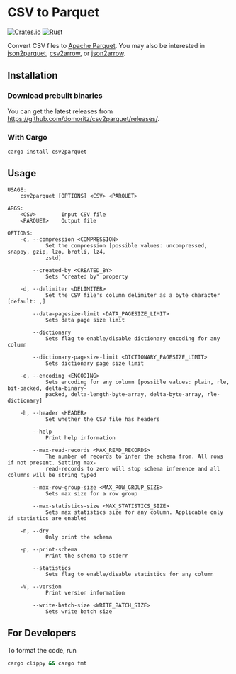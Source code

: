 # CSV to Parquet

[![Crates.io](https://img.shields.io/crates/v/csv2parquet.svg)](https://crates.io/crates/csv2parquet)
[![Rust](https://github.com/domoritz/csv2parquet/actions/workflows/rust.yml/badge.svg)](https://github.com/domoritz/csv2parquet/actions/workflows/rust.yml)

Convert CSV files to [Apache Parquet](https://parquet.apache.org/). You may also be interested in [json2parquet](https://github.com/domoritz/json2parquet), [csv2arrow](https://github.com/domoritz/csv2arrow), or [json2arrow](https://github.com/domoritz/json2arrow).

## Installation

### Download prebuilt binaries

You can get the latest releases from https://github.com/domoritz/csv2parquet/releases/.

### With Cargo

```
cargo install csv2parquet
```

## Usage

```
USAGE:
    csv2parquet [OPTIONS] <CSV> <PARQUET>

ARGS:
    <CSV>        Input CSV file
    <PARQUET>    Output file

OPTIONS:
    -c, --compression <COMPRESSION>
            Set the compression [possible values: uncompressed, snappy, gzip, lzo, brotli, lz4,
            zstd]

        --created-by <CREATED_BY>
            Sets "created by" property

    -d, --delimiter <DELIMITER>
            Set the CSV file's column delimiter as a byte character [default: ,]

        --data-pagesize-limit <DATA_PAGESIZE_LIMIT>
            Sets data page size limit

        --dictionary
            Sets flag to enable/disable dictionary encoding for any column

        --dictionary-pagesize-limit <DICTIONARY_PAGESIZE_LIMIT>
            Sets dictionary page size limit

    -e, --encoding <ENCODING>
            Sets encoding for any column [possible values: plain, rle, bit-packed, delta-binary-
            packed, delta-length-byte-array, delta-byte-array, rle-dictionary]

    -h, --header <HEADER>
            Set whether the CSV file has headers

        --help
            Print help information

        --max-read-records <MAX_READ_RECORDS>
            The number of records to infer the schema from. All rows if not present. Setting max-
            read-records to zero will stop schema inference and all columns will be string typed

        --max-row-group-size <MAX_ROW_GROUP_SIZE>
            Sets max size for a row group

        --max-statistics-size <MAX_STATISTICS_SIZE>
            Sets max statistics size for any column. Applicable only if statistics are enabled

    -n, --dry
            Only print the schema

    -p, --print-schema
            Print the schema to stderr

        --statistics
            Sets flag to enable/disable statistics for any column

    -V, --version
            Print version information

        --write-batch-size <WRITE_BATCH_SIZE>
            Sets write batch size
```

## For Developers

To format the code, run

```bash
cargo clippy && cargo fmt
```
